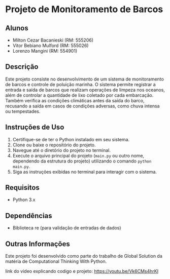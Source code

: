 # Projeto de Monitoramento de Barcos

## Alunos

- Milton Cezar Bacanieski (RM: 555206)
-  Vitor Bebiano Mulford (RM: 555026)
- Lorenzo Mangini (RM: 554901)

## Descrição

Este projeto consiste no desenvolvimento de um sistema de monitoramento de barcos e controle de poluição marinha. O sistema permite registrar a entrada e saída de barcos que realizam operações de limpeza nos oceanos, além de controlar a quantidade de lixo coletado por cada embarcação. Também verifica as condições climáticas antes da saída do barco, recusando a saída em casos de condições adversas, como chuva intensa ou tempestades.

## Instruções de Uso

1. Certifique-se de ter o Python instalado em seu sistema.
2. Clone ou baixe o repositório do projeto.
3. Navegue até o diretório do projeto no terminal.
4. Execute o arquivo principal do projeto (`main.py` ou outro nome, dependendo da estrutura do projeto) utilizando o comando `python main.py`.
5. Siga as instruções exibidas no terminal para interagir com o sistema.

## Requisitos

- Python 3.x

## Dependências

- Biblioteca re (para validação de entradas de dados)

## Outras Informações

Este projeto foi desenvolvido como parte do trabalho de Global Solution da matéria de Computational Thinking With Python​.

link do video explicando codigo e projeto: https://youtu.be/Vk6CMs4hrKI
